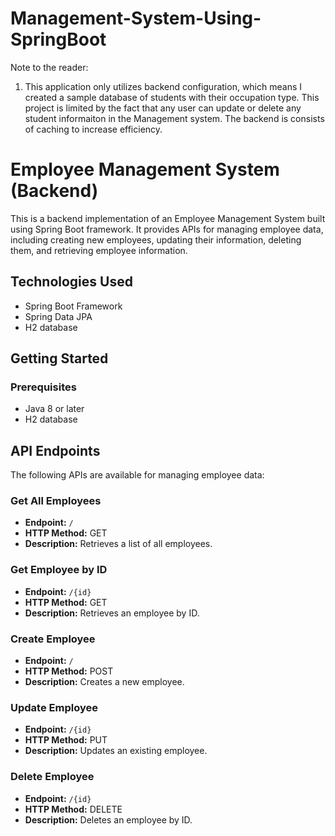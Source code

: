 # Management-System-Using-SpringBoot

Note to the reader:
1. This application only utilizes backend configuration, which means I created a sample database of students
   with their occupation type. This project is limited by the fact that any user can update or delete any student    informaiton in the Management system. The backend is consists of caching to increase efficiency. 


# Employee Management System (Backend)

This is a backend implementation of an Employee Management System built using Spring Boot framework. It provides APIs for managing employee data, including creating new employees, updating their information, deleting them, and retrieving employee information.

## Technologies Used

* Spring Boot Framework
* Spring Data JPA
* H2 database

## Getting Started

### Prerequisites

* Java 8 or later
* H2 database

## API Endpoints

The following APIs are available for managing employee data:

### Get All Employees

* **Endpoint:** `/`
* **HTTP Method:** GET
* **Description:** Retrieves a list of all employees.

### Get Employee by ID

* **Endpoint:** `/{id}`
* **HTTP Method:** GET
* **Description:** Retrieves an employee by ID.

### Create Employee

* **Endpoint:** `/`
* **HTTP Method:** POST
* **Description:** Creates a new employee.

### Update Employee

* **Endpoint:** `/{id}`
* **HTTP Method:** PUT
* **Description:** Updates an existing employee.

### Delete Employee

* **Endpoint:** `/{id}`
* **HTTP Method:** DELETE
* **Description:** Deletes an employee by ID.


 
